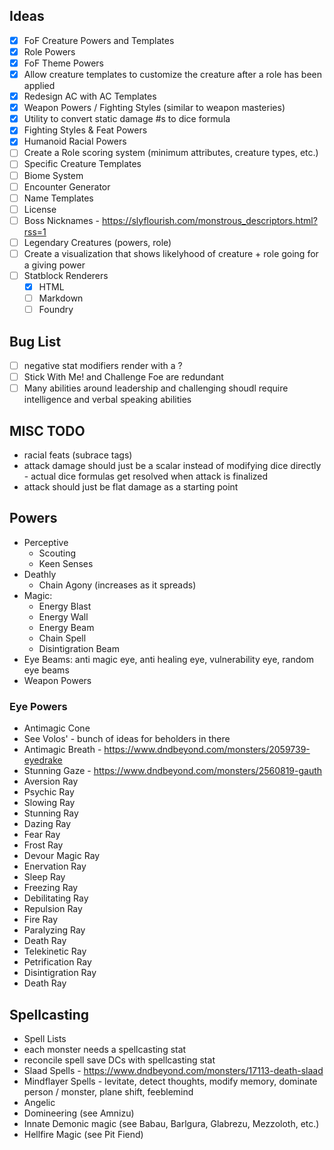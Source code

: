 
## Ideas

- [x] FoF Creature Powers and Templates
- [x] Role Powers
- [x] FoF Theme Powers
- [x] Allow creature templates to customize the creature after a role has been applied
- [x] Redesign AC with AC Templates
- [x] Weapon Powers / Fighting Styles (similar to weapon masteries)
- [x] Utility to convert static damage #s to dice formula
- [x] Fighting Styles & Feat Powers
- [x] Humanoid Racial Powers
- [ ] Create a Role scoring system (minimum attributes, creature types, etc.)
- [ ] Specific Creature Templates
- [ ] Biome System
- [ ] Encounter Generator
- [ ] Name Templates
- [ ] License
- [ ] Boss Nicknames - https://slyflourish.com/monstrous_descriptors.html?rss=1
- [ ] Legendary Creatures (powers, role)
- [ ] Create a visualization that shows likelyhood of creature + role going for a giving power
- [ ] Statblock Renderers
  - [x] HTML
  - [ ] Markdown
  - [ ] Foundry

## Bug List

- [ ] negative stat modifiers render with a ?
- [ ] Stick With Me! and Challenge Foe are redundant
- [ ] Many abilities around leadership and challenging shoudl require intelligence and verbal speaking abilities

## MISC TODO

- racial feats (subrace tags)
- attack damage should just be a scalar instead of modifying dice directly - actual dice formulas get resolved when attack is finalized
- attack should just be flat damage as a starting point

## Powers

- Perceptive
  - Scouting
  - Keen Senses
- Deathly
  - Chain Agony (increases as it spreads)
- Magic:
  - Energy Blast
  - Energy Wall
  - Energy Beam
  - Chain Spell
  - Disintigration Beam
- Eye Beams: anti magic eye, anti healing eye, vulnerability eye, random eye beams
- Weapon Powers

### Eye Powers

- Antimagic Cone
- See Volos' - bunch of ideas for beholders in there
- Antimagic Breath - https://www.dndbeyond.com/monsters/2059739-eyedrake
- Stunning Gaze - https://www.dndbeyond.com/monsters/2560819-gauth
- Aversion Ray
- Psychic Ray
- Slowing Ray
- Stunning Ray
- Dazing Ray
- Fear Ray
- Frost Ray
- Devour Magic Ray
- Enervation Ray
- Sleep Ray
- Freezing Ray
- Debilitating Ray
- Repulsion Ray
- Fire Ray
- Paralyzing Ray
- Death Ray
- Telekinetic Ray
- Petrification Ray
- Disintigration Ray
- Death Ray

## Spellcasting

- Spell Lists
- each monster needs a spellcasting stat
- reconcile spell save DCs with spellcasting stat
- Slaad Spells - https://www.dndbeyond.com/monsters/17113-death-slaad
- Mindflayer Spells - levitate, detect thoughts, modify memory, dominate person / monster, plane shift, feeblemind
- Angelic
- Domineering (see Amnizu)
- Innate Demonic magic (see Babau, Barlgura, Glabrezu, Mezzoloth, etc.)
- Hellfire Magic (see Pit Fiend)
